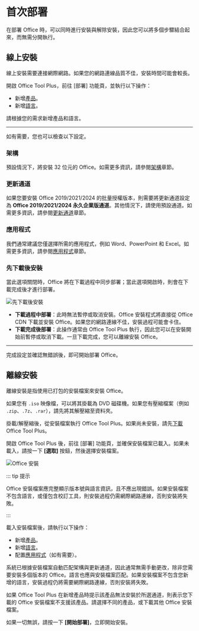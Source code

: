 # 首次部署

在部署 Office 時，可以同時進行安裝與解除安裝，因此您可以將多個步驟結合起來，而無需分開執行。

## 線上安裝

線上安裝需要連接網際網路。如果您的網路連線品質不佳，安裝時間可能會較長。

開啟 Office Tool Plus，前往 [部署] 功能頁，並執行以下操作：

- 新增[產品](/usage/deploy/settings/basic.md#products)。
- 新增[語言](/usage/deploy/settings/basic.md#languages)。

請根據您的需求新增產品和語言。

---

如有需要，您也可以檢查以下設定。

### 架構

預設情況下，將安裝 32 位元的 Office。如需更多資訊，請參閱[架構](/usage/deploy/settings/basic.md#architecture)章節。

### 更新通道

如果您要安裝 Office 2019/2021/2024 的批量授權版本，則需要將更新通道設定為 **Office 2019/2021/2024 永久企業版通道**。其他情況下，請使用預設通道。如需更多資訊，請參閱[更新通道](/usage/deploy/settings/basic.md#update-channel)章節。

### 應用程式

我們通常建議您僅選擇所需的應用程式，例如 Word、PowerPoint 和 Excel。如需更多資訊，請參閱[應用程式](/usage/deploy/settings/basic.md#applications)章節。

### 先下載後安裝

當此選項關閉時，Office 將在下載過程中同步部署；當此選項開啟時，則會在下載完成後才進行部署。

![先下載後安裝](/images/en-us/deploy/download-first.webp)

- **下載過程中部署**：此時無法暫停或取消安裝。Office 安裝程式將直接從 Office CDN 下載並安裝 Office。如果您的網路連線不佳，安裝過程可能會卡住。
- **下載完成後部署**：此操作通常由 Office Tool Plus 執行，因此您可以在安裝開始前暫停或取消下載。一旦下載完成，您可以離線安裝 Office。

---

完成設定並確認無錯誤後，即可開始部署 Office。

## 離線安裝

離線安裝是指使用已打包的安裝檔案來安裝 Office。

如果您有 `.iso` 映像檔，可以將其掛載為 DVD 磁碟機。如果您有壓縮檔案（例如 `.zip`、`.7z`、`.rar`），請先將其解壓縮至資料夾。

掛載/解壓縮後，從安裝檔案執行 Office Tool Plus。如果尚未安裝，請先[下載](/introduction/download) Office Tool Plus。

開啟 Office Tool Plus 後，前往 [部署] 功能頁，並確保安裝檔案已載入。如果未載入，請按一下 **[選取]** 按鈕，然後選擇安裝檔案。

![Office 安裝](/images/en-us/deploy/office-installation.webp)

::: tip 提示

Office 安裝檔案應完整顯示版本號與語言資訊，且不應出現錯誤。如果安裝檔案不包含語言，或僅包含校訂工具，則安裝過程仍需網際網路連線，否則安裝將失敗。

:::

載入安裝檔案後，請執行以下操作：

- 新增[產品](/usage/deploy/settings/basic.md#products)。
- 新增[語言](/usage/deploy/settings/basic.md#languages)。
- 配置[應用程式](/usage/deploy/settings/basic.md#applications)（如有需要）。

系統已根據安裝檔案自動匹配架構與更新通道，因此通常無需手動更改，除非您需要安裝多個版本的 Office。語言也應與安裝檔案匹配。如果安裝檔案不包含您新增的語言，安裝過程仍將需要網際網路連線，否則安裝將失敗。

如果 Office Tool Plus 在新增產品時提示該產品無法安裝於所選通道，則表示您下載的 Office 安裝檔案不支援該產品。請選擇不同的產品，或下載其他 Office 安裝檔案。

如果一切無誤，請按一下 **[開始部署]**，立即開始安裝。
